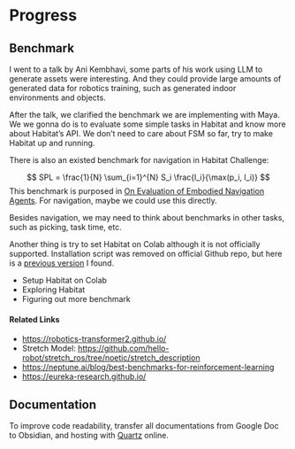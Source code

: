 # Progress
## Benchmark
I went to a talk by Ani Kembhavi, some parts of his work using LLM to generate assets were interesting. And they could provide large amounts of generated data for robotics training, such as generated indoor environments and objects.

After the talk, we clarified the benchmark we are implementing with Maya. We we gonna do is to evaluate some simple tasks in Habitat and know more about Habitat’s API. We don’t need to care about FSM so far, try to make Habitat up and running.

There is also an existed benchmark for navigation in Habitat Challenge:

$$
SPL = \frac{1}{N} \sum_{i=1}^{N} S_i \frac{l_i}{\max(p_i, l_i)}
$$
This benchmark is purposed in [On Evaluation of Embodied Navigation Agents](https://arxiv.org/abs/1807.06757). For navigation, maybe we could use this directly.

Besides navigation, we may need to think about benchmarks in other tasks, such as picking, task time, etc.

Another thing is try to set Habitat on Colab although it is not officially supported. Installation script was removed on official Github repo, but here is a [previous version](https://drive.google.com/file/d/1TtrDDLWs786yp7h8vIB9jiFi0N96tVg8/view) I found.

- Setup Habitat on Colab
- Exploring Habitat
- Figuring out more benchmark
#### Related Links
- https://robotics-transformer2.github.io/
- Stretch Model: https://github.com/hello-robot/stretch_ros/tree/noetic/stretch_description
- https://neptune.ai/blog/best-benchmarks-for-reinforcement-learning 
- https://eureka-research.github.io/

## Documentation
To improve code readability, transfer all documentations from Google Doc to Obsidian, and hosting with [Quartz](https://quartz.jzhao.xyz/) online.


